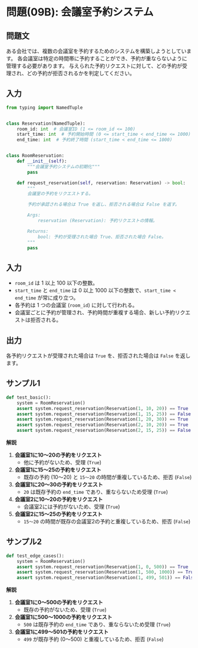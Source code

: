 # 問題(09B): 会議室予約システム

## 問題文

ある会社では、複数の会議室を予約するためのシステムを構築しようとしています。
各会議室は特定の時間帯に予約することができ、予約が重ならないように管理する必要があります。
与えられた予約リクエストに対して、どの予約が受理され、どの予約が拒否されるかを判定してください。

## 入力

```python
from typing import NamedTuple


class Reservation(NamedTuple):
    room_id: int  # 会議室ID (1 <= room_id <= 100)
    start_time: int  # 予約開始時間 (0 <= start_time < end_time <= 1000)
    end_time: int  # 予約終了時間 (start_time < end_time <= 1000)


class RoomReservation:
    def __init__(self):
        """会議室予約システムの初期化"""
        pass

    def request_reservation(self, reservation: Reservation) -> bool:
        """
        会議室の予約をリクエストする。

        予約が承認される場合は True を返し、拒否される場合は False を返す。

        Args:
            reservation (Reservation): 予約リクエストの情報。

        Returns:
            bool: 予約が受理された場合 True、拒否された場合 False。
        """
        pass
```

## 入力

- `room_id` は 1 以上 100 以下の整数。
- `start_time` と `end_time` は 0 以上 1000 以下の整数で、`start_time < end_time` が常に成り立つ。
- 各予約は 1 つの会議室 (`room_id`) に対して行われる。
- 会議室ごとに予約が管理され、予約時間が重複する場合、新しい予約リクエストは拒否される。

## 出力

各予約リクエストが受理された場合は `True` を、拒否された場合は `False` を返します。

## サンプル1

```python
def test_basic():
    system = RoomReservation()
    assert system.request_reservation(Reservation(1, 10, 20)) == True  # 予約成功
    assert system.request_reservation(Reservation(1, 15, 25)) == False  # 時間が重複しているため拒否
    assert system.request_reservation(Reservation(1, 20, 30)) == True  # 予約成功
    assert system.request_reservation(Reservation(2, 10, 20)) == True  # 別の会議室なので予約成功
    assert system.request_reservation(Reservation(2, 15, 25)) == False  # 会議室2の予約が重複
```

**解説**

1. **会議室1に10～20の予約をリクエスト**
   - 他に予約がないため、受理 (`True`)
2. **会議室1に15～25の予約をリクエスト**
   - 既存の予約 (10～20) と `15～20` の時間が重複しているため、拒否 (`False`)
3. **会議室1に20～30の予約をリクエスト**
   - `20` は既存予約の `end_time` であり、重ならないため受理 (`True`)
4. **会議室2に10～20の予約をリクエスト**
   - 会議室2には予約がないため、受理 (`True`)
5. **会議室2に15～25の予約をリクエスト**
   - `15～20` の時間が既存の会議室2の予約と重複しているため、拒否 (`False`)

## サンプル2

```python
def test_edge_cases():
    system = RoomReservation()
    assert system.request_reservation(Reservation(1, 0, 500)) == True  # 長時間予約成功
    assert system.request_reservation(Reservation(1, 500, 1000)) == True  # 予約時間が連続するが重ならない
    assert system.request_reservation(Reservation(1, 499, 501)) == False  # 予約時間が重なるため拒否
```

**解説**

1. **会議室1に0～500の予約をリクエスト**
   - 既存の予約がないため、受理 (`True`)
2. **会議室1に500～1000の予約をリクエスト**
   - `500` は既存予約の `end_time` であり、重ならないため受理 (`True`)
3. **会議室1に499～501の予約をリクエスト**
   - `499` が既存予約 (0～500) と重複しているため、拒否 (`False`)
